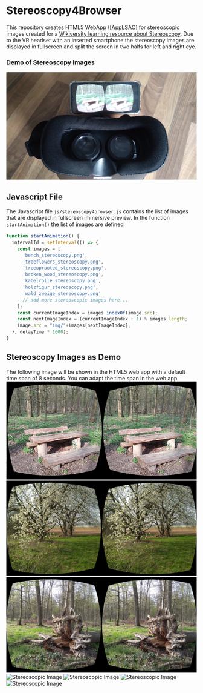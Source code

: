 # Stereoscopy4Browser
This repository creates HTML5 WebApp ([[AppLSAC]](https://en.wikiversity.org/wiki/AppLSAC) for stereoscopic images created for a [Wikiversity learning resource about Stereoscopy](https://en.wikiversity.org/wiki/Stereoscopy). Due to the VR headset with an inserted smartphone the stereoscopy images are displayed in fullscreen and split the screen in two halfs for left and right eye.

<h3><a href="https://niebert.github.io/stereoscopy4browser" target="_blank">Demo of Stereoscopy Images</a></h3>

![Stereoscopic Image](./img/vr_headset_with_smartphone_and_stereoscopy_image.jpg)

## Javascript File
The Javascript file `js/stereoscopy4browser.js` contains the list of images that are displayed in fullscreen immersive preview. In the function `startAnimation()`  the list of images are defined
```javascript
function startAnimation() {
  intervalId = setInterval(() => {
    const images = [
      'bench_stereoscopy.png',
      'treeflowers_stereoscopy.png',
      'treeuprooted_stereoscopy.png',
      'broken_wood_stereoscopy.png',
      'kabelrolle_stereoscopy.png',
      'holzfigur_stereoscopy.png',
      'wald_zweige_stereoscopy.png'
      // add more stereoscopic images here...
    ];
    const currentImageIndex = images.indexOf(image.src);
    const nextImageIndex = (currentImageIndex + 1) % images.length;
    image.src = "img/"+images[nextImageIndex];
  }, delayTime * 1000);
}
```

## Stereoscopy Images as Demo
The following image will be shown in the HTML5 web app with a default time span of 8 seconds. You can adapt the time span in the web app.
![Stereoscopic Image](./img/bench_stereoscopy.png)
![Stereoscopic Image](./img/treeflowers_stereoscopy.png)
![Stereoscopic Image](./img/treeuprooted_stereoscopy.png)
![Stereoscopic Image](./img/broken_wood_stereoscopy.png)
![Stereoscopic Image](./img/kabelrolle_stereoscopy.png)
![Stereoscopic Image](./img/holzfigur_stereoscopy.png)
![Stereoscopic Image](./img/wald_zweige_stereoscopy.png)
